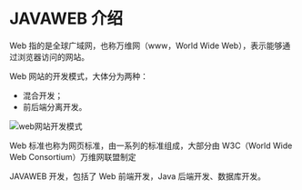 # JAVAWEB 介绍

Web 指的是全球广域网，也称万维网（www，World Wide Web），表示能够通过浏览器访问的网站。

Web 网站的开发模式，大体分为两种：

- 混合开发；
- 前后端分离开发。

![web网站开发模式](/Users/zetian/workshop/tutorial/JAVAWEB/NoteAssets/web网站开发模式.png)

Web 标准也称为网页标准，由一系列的标准组成，大部分由 W3C（World Wide Web Consortium）万维网联盟制定

JAVAWEB 开发，包括了 Web 前端开发，Java 后端开发、数据库开发。
